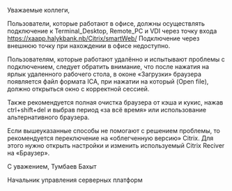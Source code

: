 Уважаемые коллеги,

Пользователи, которые работают в офисе, должны осуществлять подключение к Terminal_Desktop, Remote_PC и VDI через точку входа https://xaapp.halykbank.nb/Citrix/smartWeb/ 
Подключение через внешнюю точку при нахождении в офисе недоступно.

Пользователям, которые работают удалённо и испытывают проблемы с подключением, следует обратить внимание, что после нажатия на ярлык удаленного рабочего стола, в оконе «Загрузки» браузера появляется файл формата ICA, при нажатии на который (Open file), должно открыться окно с корректной сессией.
 

Также рекомендуется полная очистка браузера от кэша и кукис, нажав ctrl+shift+del и выбрав период «за всё время» или использование альтернативного браузера.
 
Если вышеуказанные способы не помогают с решением проблемы, то рекомендуется переключение на «облегченную версию» Citrix.
Для этого нужно открыть настройки и изменить используемый Citrix Reciver на «Браузер». 
 


С уважением,
Тумбаев Бахыт
 
Начальник управления серверных платформ
